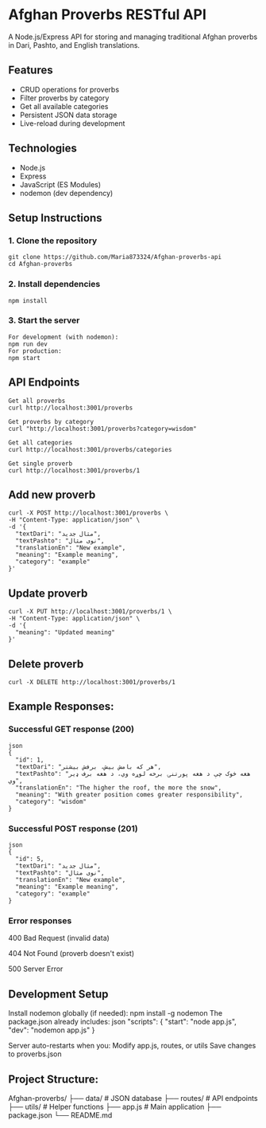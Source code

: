 # Afghan Proverbs RESTful API

A Node.js/Express API for storing and managing traditional Afghan proverbs in Dari, Pashto, and English translations.

## Features
- CRUD operations for proverbs
- Filter proverbs by category
- Get all available categories
- Persistent JSON data storage
- Live-reload during development

## Technologies
- Node.js
- Express
- JavaScript (ES Modules)
- nodemon (dev dependency)

## Setup Instructions

### 1. Clone the repository
```
git clone https://github.com/Maria873324/Afghan-proverbs-api
cd Afghan-proverbs
```
### 2. Install dependencies
```
npm install
```
### 3. Start the server
```
For development (with nodemon):
npm run dev
For production:
npm start
```
## API Endpoints
```
Get all proverbs
curl http://localhost:3001/proverbs

Get proverbs by category
curl "http://localhost:3001/proverbs?category=wisdom"

Get all categories
curl http://localhost:3001/proverbs/categories

Get single proverb
curl http://localhost:3001/proverbs/1
```
## Add new proverb
```
curl -X POST http://localhost:3001/proverbs \
-H "Content-Type: application/json" \
-d '{
  "textDari": "مثال جدید",
  "textPashto": "نوی مثال",
  "translationEn": "New example",
  "meaning": "Example meaning",
  "category": "example"
}'
```
## Update proverb
```
curl -X PUT http://localhost:3001/proverbs/1 \
-H "Content-Type: application/json" \
-d '{
  "meaning": "Updated meaning"
}'
```
## Delete proverb
```
curl -X DELETE http://localhost:3001/proverbs/1
```
## Example Responses:
### Successful GET response (200)
```
json
{
  "id": 1,
  "textDari": "هر که بامش بیش، برفش بیشتر",
  "textPashto": "هغه څوک چې د هغه پورتنۍ برخه لوړه وي، د هغه برف ډیر وي",
  "translationEn": "The higher the roof, the more the snow",
  "meaning": "With greater position comes greater responsibility",
  "category": "wisdom"
}
```
### Successful POST response (201)
```
json
{
  "id": 5,
  "textDari": "مثال جدید",
  "textPashto": "نوی مثال",
  "translationEn": "New example",
  "meaning": "Example meaning",
  "category": "example"
}
```
### Error responses
400 Bad Request (invalid data)

404 Not Found (proverb doesn't exist)

500 Server Error

## Development Setup
Install nodemon globally (if needed):
npm install -g nodemon
The package.json already includes:
json
"scripts": {
  "start": "node app.js",
  "dev": "nodemon app.js"
}

Server auto-restarts when you:
Modify app.js, routes, or utils
Save changes to proverbs.json

## Project Structure:
Afghan-proverbs/
├── data/               # JSON database
├── routes/             # API endpoints
├── utils/              # Helper functions
├── app.js              # Main application
├── package.json
└── README.md
